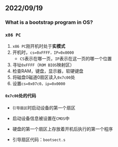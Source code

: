 ## 2022/09/19

### What is a bootstrap program in OS?

### `x86 PC`

1. `x86 PC`刚开机时处于**实模式**
2. 开机时，`cs=0xFFFF，IP=0x0000`
   - `CS`表示在哪一页，`IP`表示在这一页的哪一个位置
3. 寻址`0xFFFF`（`ROM BIOS`映射区）
4. 检查RAM，键盘，显示器，软硬键盘
5. 将磁盘0磁道0扇区读入`0x7c00`处
6. 设置`cs=0x07c0，ip=0x0000`

#### `0x7c00`处的代码

- `引导扇区`时启动设备的第一个扇区

- 启动设备信息被设置在`CMOS`中
- 硬盘的第一个扇区上存放着开机后执行的第一个程序
- 引导扇区代码：`bootsect.s`